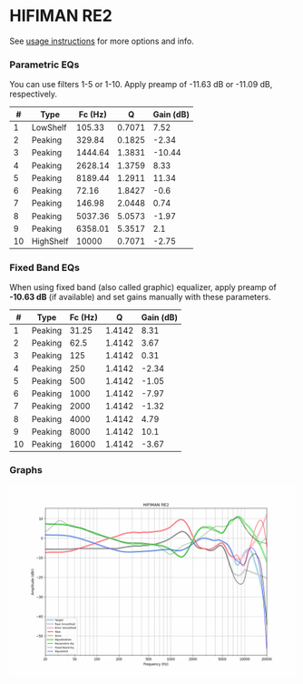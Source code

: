 # HIFIMAN RE2
See [usage instructions](https://github.com/jaakkopasanen/AutoEq#usage) for more options and info.

### Parametric EQs
You can use filters 1-5 or 1-10. Apply preamp of -11.63 dB or -11.09 dB, respectively.

|   # | Type      |   Fc (Hz) |      Q |   Gain (dB) |
|-----|-----------|-----------|--------|-------------|
|   1 | LowShelf  |    105.33 | 0.7071 |        7.52 |
|   2 | Peaking   |    329.84 | 0.1825 |       -2.34 |
|   3 | Peaking   |   1444.64 | 1.3831 |      -10.44 |
|   4 | Peaking   |   2628.14 | 1.3759 |        8.33 |
|   5 | Peaking   |   8189.44 | 1.2911 |       11.34 |
|   6 | Peaking   |     72.16 | 1.8427 |       -0.6  |
|   7 | Peaking   |    146.98 | 2.0448 |        0.74 |
|   8 | Peaking   |   5037.36 | 5.0573 |       -1.97 |
|   9 | Peaking   |   6358.01 | 5.3517 |        2.1  |
|  10 | HighShelf |  10000    | 0.7071 |       -2.75 |

### Fixed Band EQs
When using fixed band (also called graphic) equalizer, apply preamp of **-10.63 dB** (if available) and set gains manually with these parameters.

|   # | Type    |   Fc (Hz) |      Q |   Gain (dB) |
|-----|---------|-----------|--------|-------------|
|   1 | Peaking |     31.25 | 1.4142 |        8.31 |
|   2 | Peaking |     62.5  | 1.4142 |        3.67 |
|   3 | Peaking |    125    | 1.4142 |        0.31 |
|   4 | Peaking |    250    | 1.4142 |       -2.34 |
|   5 | Peaking |    500    | 1.4142 |       -1.05 |
|   6 | Peaking |   1000    | 1.4142 |       -7.97 |
|   7 | Peaking |   2000    | 1.4142 |       -1.32 |
|   8 | Peaking |   4000    | 1.4142 |        4.79 |
|   9 | Peaking |   8000    | 1.4142 |       10.1  |
|  10 | Peaking |  16000    | 1.4142 |       -3.67 |

### Graphs
![](./HIFIMAN%20RE2.png)
